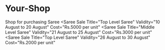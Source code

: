 # Your-Shop 
Shop for purchasing Saree
<Saree Sale
Title="Top Level Saree"
Validity="10 August to 20 August"
Cost="Rs.5000 per unit"
<Saree Sale
Title="Middle Level Saree"
Validity="21 August to 25 August"
Cost="Rs.3000 per unit"
<Saree Sale
Title="Top Level Saree"
Validity="26 August to 30 August"
Cost="Rs.2000 per unit"
